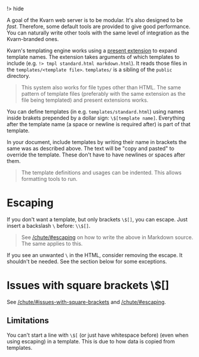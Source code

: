 !> hide

<head>
    <title>HTML Templates | Kvarn</title>
    <meta name="permalinks" content="enabled"> <!-- part of JS on icelk.dev & kvarn.org, options: disabled|enabled|not-titles -->
    <meta name="description" content="How to use HTML templates through the Kvarn templating engine.">
</head>

A goal of the Kvarn web server is to be modular. It's also designed to be _fast_. Therefore, some default tools are provided to give good performance. You can naturally write other tools with the same level of integration as the Kvarn-branded ones.

Kvarn's templating engine works using a [present extension](extensions/#present) to expand template names.
The extension takes arguments of which templates to include (e.g. `!> tmpl standard.html markdown.html`).
It reads those files in the `templates/<template file>`. `templates/` is a sibling of the `public` directory.

> This system also works for file types other than HTML. The same pattern of template files (preferably with the same extension as the file being templated) and present extensions works.

You can define templates (in e.g. `templates/standard.html`) using names inside brakets prepended by a dollar sign: `\$[template name]`. Everything after the template name (a space or newline is required after) is part of that template.

In your document, include templates by writing their name in brackets the same was as described above. The text will be "copy and pasted" to override the template. These don't have to have newlines or spaces after them.

> The template definitions and usages can be indented. This allows formatting tools to run.

# Escaping

If you don't want a template, but only brackets `\$[]`, you can escape. Just insert a backslash `\` before: `\​\$[]`.

> See [/chute/#escaping](/chute/#escaping) on how to write the above in Markdown source. The same applies to this.

If you see an unwanted `\` in the HTML, consider removing the escape. It shouldn't be needed.
See the section below for some exceptions.

# Issues with square brackets \\$[]
See [/chute/#issues-with-square-brackets](/chute/#issues-with-square-brackets-) and
[/chute/#escaping](/chute/#escaping).

## Limitations

You can't start a line with `\$[` (or just have whitespace before) (even when using escaping) in a template.
This is due to how data is copied from templates.
